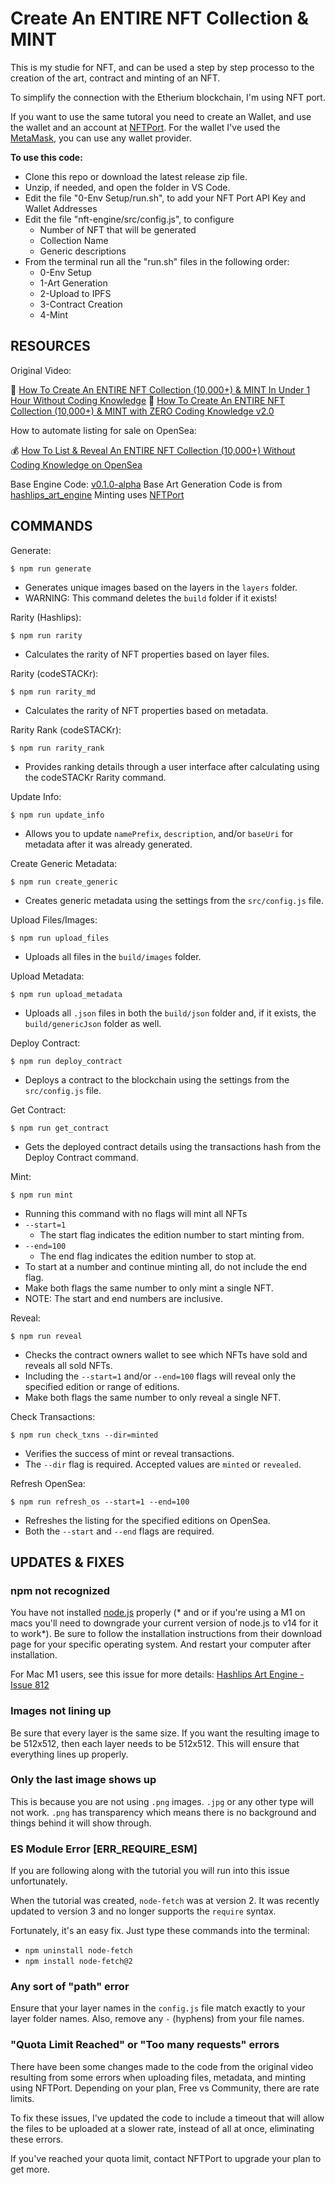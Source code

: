 # Create An ENTIRE NFT Collection & MINT
This is my studie for NFT, and can be used a step by step processo to the creation of the art, contract and minting of an NFT. 

To simplify the connection with the Etherium blockchain, I'm using NFT port.

If you want to use the same tutoral you need to create an Wallet, and use the wallet and an account at [NFTPort](https://nftport.xyz). For the wallet I've used the [MetaMask](https://metamask.io/), you can use any wallet provider.

**To use this code:**

- Clone this repo or download the latest release zip file.
- Unzip, if needed, and open the folder in VS Code.
- Edit the file "0-Env Setup/run.sh", to add your NFT Port API Key and Wallet Addresses
- Edit the file "nft-engine/src/config.js", to configure
  - Number of NFT that will be generated
  - Collection Name
  - Generic descriptions
- From the terminal run all the "run.sh" files in the following order: 
  - 0-Env Setup
  - 1-Art Generation
  - 2-Upload to IPFS
  - 3-Contract Creation
  - 4-Mint

## RESOURCES

Original Video: 

👴 [How To Create An ENTIRE NFT Collection (10,000+) & MINT In Under 1 Hour Without Coding Knowledge](https://youtu.be/AaCgydeMu64)
🌟 [How To Create An ENTIRE NFT Collection (10,000+) & MINT with ZERO Coding Knowledge v2.0](https://youtu.be/quGdJweadFM)

How to automate listing for sale on OpenSea: 

💰 [How To List & Reveal An ENTIRE NFT Collection (10,000+) Without Coding Knowledge on OpenSea](https://youtu.be/Iy1n_LxUwZs)

Base Engine Code: [v0.1.0-alpha](https://github.com/codeSTACKr/video-source-code-create-nft-collection/releases/tag/v0.1.0-alpha)
Base Art Generation Code is from [hashlips_art_engine](https://github.com/HashLips/hashlips_art_engine)
Minting uses [NFTPort](https://nftport.xyz)

## COMMANDS

Generate: 
```
$ npm run generate
```
- Generates unique images based on the layers in the `layers` folder.
- WARNING: This command deletes the `build` folder if it exists!

Rarity (Hashlips): 
```
$ npm run rarity
```
- Calculates the rarity of NFT properties based on layer files.

Rarity (codeSTACKr): 
```
$ npm run rarity_md
```

- Calculates the rarity of NFT properties based on metadata.

Rarity Rank (codeSTACKr): 
```
$ npm run rarity_rank
```

- Provides ranking details through a user interface after calculating using the codeSTACKr Rarity command.

Update Info: 
```
$ npm run update_info
```

- Allows you to update `namePrefix`, `description`, and/or `baseUri` for metadata after it was already generated.

Create Generic Metadata: 
```
$ npm run create_generic
```

- Creates generic metadata using the settings from the `src/config.js` file.

Upload Files/Images: 
```
$ npm run upload_files
```

- Uploads all files in the `build/images` folder.

Upload Metadata: 
```
$ npm run upload_metadata
```

- Uploads all `.json` files in both the `build/json` folder and, if it exists, the `build/genericJson` folder as well. 

Deploy Contract: 
```
$ npm run deploy_contract
```

- Deploys a contract to the blockchain using the settings from the `src/config.js` file.

Get Contract: 
```
$ npm run get_contract
```

- Gets the deployed contract details using the transactions hash from the Deploy Contract command. 

Mint: 
```
$ npm run mint
```

- Running this command with no flags will mint all NFTs
- `--start=1`
  - The start flag indicates the edition number to start minting from.
- `--end=100`
  - The end flag indicates the edition number to stop at.
- To start at a number and continue minting all, do not include the end flag.
- Make both flags the same number to only mint a single NFT.
- NOTE: The start and end numbers are inclusive.

Reveal: 
```
$ npm run reveal
```

- Checks the contract owners wallet to see which NFTs have sold and reveals all sold NFTs.
- Including the `--start=1` and/or `--end=100` flags will reveal only the specified edition or range of editions.
- Make both flags the same number to only reveal a single NFT.

Check Transactions: 
```
$ npm run check_txns --dir=minted
```

- Verifies the success of mint or reveal transactions.
- The `--dir` flag is required. Accepted values are `minted` or `revealed`.

Refresh OpenSea: 
```
$ npm run refresh_os --start=1 --end=100
```

- Refreshes the listing for the specified editions on OpenSea.
- Both the `--start` and `--end` flags are required.

## UPDATES & FIXES

### npm not recognized

You have not installed [node.js](https://nodejs.org) properly (* and or if you're using a M1 on macs you'll need to downgrade your current version of node.js to v14 for it to work*). Be sure to follow the installation instructions from their download page for your specific operating system. And restart your computer after installation. 

For Mac M1 users, see this issue for more details: [Hashlips Art Engine - Issue 812](https://github.com/HashLips/hashlips_art_engine/issues/812)

### Images not lining up

Be sure that every layer is the same size. If you want the resulting image to be 512x512, then each layer needs to be 512x512. This will ensure that everything lines up properly.

### Only the last image shows up

This is because you are not using `.png` images. `.jpg` or any other type will not work. `.png` has transparency which means there is no background and things behind it will show through. 

### ES Module Error \[ERR_REQUIRE_ESM\]

If you are following along with the tutorial you will run into this issue unfortunately. 

When the tutorial was created, `node-fetch` was at version 2. It was recently updated to version 3 and no longer supports the `require` syntax. 

Fortunately, it's an easy fix. Just type these commands into the terminal:

- `npm uninstall node-fetch`
- `npm install node-fetch@2`

### Any sort of "path" error

Ensure that your layer names in the `config.js` file match exactly to your layer folder names. Also, remove any `-` (hyphens) from your file names.

### "Quota Limit Reached" or "Too many requests" errors

There have been some changes made to the code from the original video resulting from some errors when uploading files, metadata, and minting using NFTPort. Depending on your plan, Free vs Community, there are rate limits.

To fix these issues, I've updated the code to include a timeout that will allow the files to be uploaded at a slower rate, instead of all at once, eliminating these errors.

If you've reached your quota limit, contact NFTPort to upgrade your plan to get more. 

